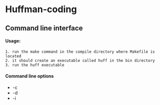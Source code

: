 # Huffman-coding

## Command line interface
#### Usage: 

    1. run the make command in the compile directory where Makefile is located
    2. it should create an executable called huff in the bin directory
    3. run the huff executable
    
#### Command line options
   - -c
   - -d
   - -i


